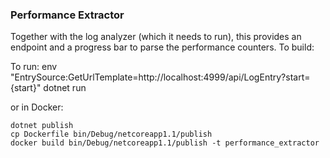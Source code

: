 ### Performance Extractor
Together with the log analyzer (which it needs to run), this provides
an endpoint and a progress bar to parse the performance counters. To build:

To run:
	env "EntrySource:GetUrlTemplate=http://localhost:4999/api/LogEntry?start={start}" dotnet run

or in Docker:

	dotnet publish
	cp Dockerfile bin/Debug/netcoreapp1.1/publish
	docker build bin/Debug/netcoreapp1.1/publish -t performance_extractor
	
